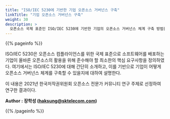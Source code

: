 ```yaml
---
title: "ISO/IEC 5230에 기반한 기업 오픈소스 거버넌스 구축"
linkTitle: "기업 오픈소스 거버넌스 구축"
weight: 30
description: >
  오픈소스 국제 표준인 ISO/IEC 5230에 기반한 기업의 오픈소스 거버넌스 체계 구축 방법을 설명한다. 
---
```


{{% pageinfo %}}

ISO/IEC 5230은 오픈소스 컴플라이언스를 위한 국제 표준으로 소프트웨어를 배포하는 기업이 올바른 오픈소스의 활용을 위해 준수해야 할 최소한의 핵심 요구사항을 정의하였다. 여기에서는 ISO/IEC 5230에 대해 간단히 소개하고, 이를 기반으로 기업이 어떻게 오픈소스 거버넌스 체계를 구축할 수 있을지에 대하여 설명한다. 

이 내용은 2021년 한국저작권위원회 오픈소스 전문가 커뮤니티 연구 주제로 선정하여 연구한 결과이다. 

**Author : 장학성 (haksung@sktelecom.com)**

{{% /pageinfo %}}
